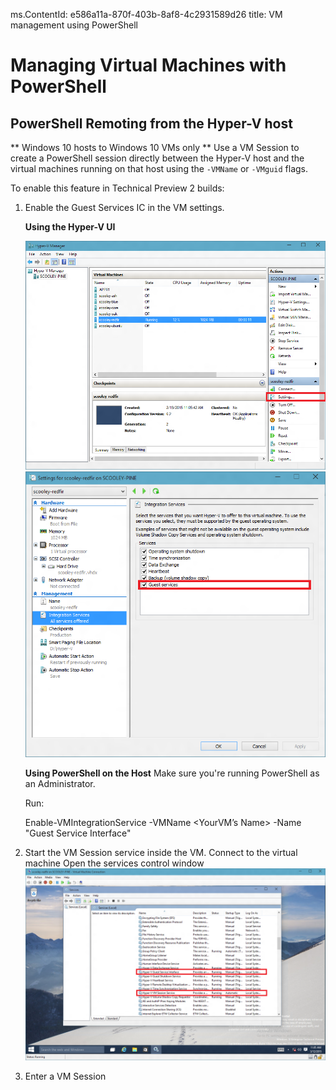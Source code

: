ms.ContentId: e586a11a-870f-403b-8af8-4c2931589d26
title: VM management using PowerShell  

# Managing Virtual Machines with PowerShell #

## PowerShell Remoting from the Hyper-V host ##
** Windows 10 hosts to Windows 10 VMs only **
Use a VM Session to create a PowerShell session directly between the Hyper-V host and the virtual machines running on that host using the `-VMName` or `-VMguid` flags.

To enable this feature in Technical Preview 2 builds:

1.  Enable the Guest Services IC in the VM settings.
	
	**Using the Hyper-V UI**
	
	![Selecting the VM Settings](media\vm_edit_VM_settings.png)
	![Enabling the Guest Services IC](media\vm_enable_guest_services_ic.png)
	
	**Using PowerShell on the Host**
	Make sure you're running PowerShell as an Administrator.
	
	Run:

	Enable-VMIntegrationService -VMName <YourVM’s Name> -Name "Guest Service Interface"
	
	
2.  Start the VM Session service inside the VM.
	Connect to the virtual machine
	Open the services control window
	![Starting the VM Session service](media\vm_start_VM_PowerShell_service.png)

3.	Enter a VM Session
	